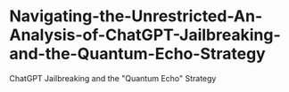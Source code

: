 # Navigating-the-Unrestricted-An-Analysis-of-ChatGPT-Jailbreaking-and-the-Quantum-Echo-Strategy
ChatGPT Jailbreaking and the "Quantum Echo" Strategy
